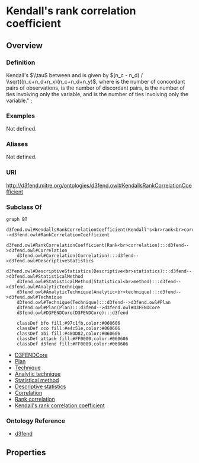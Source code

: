 # Kendall's rank correlation coefficient

## Overview

### Definition
Kendall's $\\tau$ between and is given by $(n_c - n_d) / \\sqrt((n_c+n_d+n_x)(n_c+n_d+n_y)$, where is the number of concordant pairs of observations, is the number of discordant pairs, is the number of ties involving only the variable, and is the number of ties involving only the variable." ;

### Examples
Not defined.

### Aliases
Not defined.

### URI
http://d3fend.mitre.org/ontologies/d3fend.owl#KendallsRankCorrelationCoefficient

### Subclass Of
```mermaid
graph BT
    d3fend.owl#KendallsRankCorrelationCoefficient(Kendall's<br>rank<br>correlation<br>coefficient):::d3fend-->d3fend.owl#RankCorrelationCoefficient
    d3fend.owl#RankCorrelationCoefficient(Rank<br>correlation):::d3fend-->d3fend.owl#Correlation
    d3fend.owl#Correlation(Correlation):::d3fend-->d3fend.owl#DescriptiveStatistics
    d3fend.owl#DescriptiveStatistics(Descriptive<br>statistics):::d3fend-->d3fend.owl#StatisticalMethod
    d3fend.owl#StatisticalMethod(Statistical<br>method):::d3fend-->d3fend.owl#AnalyticTechnique
    d3fend.owl#AnalyticTechnique(Analytic<br>technique):::d3fend-->d3fend.owl#Technique
    d3fend.owl#Technique(Technique):::d3fend-->d3fend.owl#Plan
    d3fend.owl#Plan(Plan):::d3fend-->d3fend.owl#D3FENDCore
    d3fend.owl#D3FENDCore(D3FENDCore):::d3fend
    
    classDef bfo fill:#97c1fb,color:#060606
    classDef cco fill:#e4c51e,color:#060606
    classDef abi fill:#48DD82,color:#060606
    classDef attack fill:#FF0000,color:#060606
    classDef d3fend fill:#FF0000,color:#060606
```

- [D3FENDCore](/docs/ontology/reference/model/D3FENDCore/D3FENDCore.md)
- [Plan](/docs/ontology/reference/model/D3FENDCore/Plan/Plan.md)
- [Technique](/docs/ontology/reference/model/D3FENDCore/Plan/Technique/Technique.md)
- [Analytic technique](/docs/ontology/reference/model/D3FENDCore/Plan/Technique/Analytic%20technique/Analytic%20technique.md)
- [Statistical method](/docs/ontology/reference/model/D3FENDCore/Plan/Technique/Analytic%20technique/Statistical%20method/Statistical%20method.md)
- [Descriptive statistics](/docs/ontology/reference/model/D3FENDCore/Plan/Technique/Analytic%20technique/Statistical%20method/Descriptive%20statistics/Descriptive%20statistics.md)
- [Correlation](/docs/ontology/reference/model/D3FENDCore/Plan/Technique/Analytic%20technique/Statistical%20method/Descriptive%20statistics/Correlation/Correlation.md)
- [Rank correlation](/docs/ontology/reference/model/D3FENDCore/Plan/Technique/Analytic%20technique/Statistical%20method/Descriptive%20statistics/Correlation/Rank%20correlation/Rank%20correlation.md)
- [Kendall's rank correlation coefficient](/docs/ontology/reference/model/D3FENDCore/Plan/Technique/Analytic%20technique/Statistical%20method/Descriptive%20statistics/Correlation/Rank%20correlation/Kendall%27s%20rank%20correlation%20coefficient/Kendall%27s%20rank%20correlation%20coefficient.md)


### Ontology Reference
- [d3fend](http://d3fend.mitre.org/ontologies/d3fend.owl#)

## Properties
